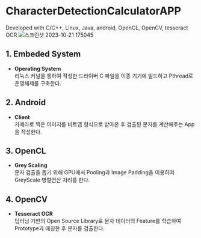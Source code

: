 # CharacterDetectionCalculatorAPP
 Developed with C/C++, Linux, Java, android, OpenCL, OpenCV, tesseract OCR
![스크린샷 2023-10-21 175045](https://github.com/ongsiru/MobileRPG/assets/99703356/415af0e3-0cac-4d48-acb4-cc58d57c87b3)

 ## 1. Embeded System
- <b>Operating System</b><br>
리눅스 커널을 통하여 작성한 드라이버 C 파일을 이종 기기에 빌드하고 Pthread로 운영체제를 구축한다.

## 2. Android
- <b>Client</b><br>
카메라로 찍은 이미지를 비트맵 형식으로 받아온 후 검출된 문자를 계산해주는 App을 작성한다.

## 3. OpenCL
- <b>Grey Scaling</b><br>
문자 검출을 돕기 위해 GPU에서 Pooling과 Image Padding을 이용하여 GreyScale 병렬연산 처리를 한다.

## 4. OpenCV
- <b>Tesseract OCR</b><br>
딥러닝 기반의 Open Source Library로 문자 데이터의 Feature를 학습하여 Prototype과 매칭한 후 문자를 검출한다.
